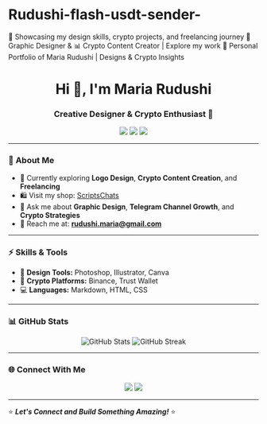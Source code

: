 # Rudushi-flash-usdt-sender-
🚀 Showcasing my design skills, crypto projects, and freelancing journey  🎨 Graphic Designer &amp; 📊 Crypto Content Creator | Explore my work  🌟 Personal Portfolio of Maria Rudushi | Designs &amp; Crypto Insights


<h1 align="center">Hi 👋, I'm Maria Rudushi</h1>
<h3 align="center">Creative Designer & Crypto Enthusiast 🚀</h3>

<p align="center">
  <img src="https://img.shields.io/badge/Graphic%20Designer-blue?style=flat-square&logo=adobe&logoColor=white" />
  <img src="https://img.shields.io/badge/Freelancer-00C58E?style=flat-square&logo=fiverr&logoColor=white" />
  <img src="https://img.shields.io/badge/Crypto%20Enthusiast-FF5733?style=flat-square&logo=bitcoin&logoColor=white" />
</p>

---

### 📌 **About Me**
- 🌱 Currently exploring **Logo Design**, **Crypto Content Creation**, and **Freelancing**  
- 🛍️ Visit my shop: [ScriptsChats](https://t.me/ScriptsChats)  
- 💬 Ask me about **Graphic Design**, **Telegram Channel Growth**, and **Crypto Strategies**  
- 📧 Reach me at: **rudushi.maria@gmail.com**  

---

### ⚡ **Skills & Tools**  
- 🎨 **Design Tools:** Photoshop, Illustrator, Canva  
- 🧠 **Crypto Platforms:** Binance, Trust Wallet  
- 💻 **Languages:** Markdown, HTML, CSS  

---

### 📊 **GitHub Stats**  
<p align="center">
  <img src="https://github-readme-stats.vercel.app/api?username=RudushiXplore&show_icons=true&theme=tokyonight" alt="GitHub Stats" />
  <img src="https://github-readme-streak-stats.herokuapp.com/?user=RudushiXplore&theme=tokyonight" alt="GitHub Streak" />
</p>

---

### 🌐 **Connect With Me**  
<p align="center">
  <a href="https://t.me/RudushiCrypto" target="_blank"><img src="https://img.shields.io/badge/Telegram-2CA5E0?style=for-the-badge&logo=telegram&logoColor=white" /></a>
  <a href="mailto:rudushi.maria@gmail.com"><img src="https://img.shields.io/badge/Email-D14836?style=for-the-badge&logo=gmail&logoColor=white" /></a>
</p>

---

⭐ **_Let's Connect and Build Something Amazing!_** ⭐
